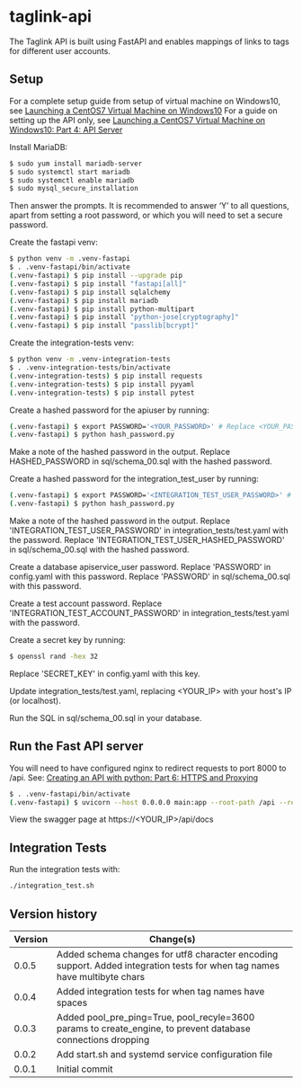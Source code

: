 # taglink-api

The Taglink API is built using FastAPI and enables mappings of links to tags for different user accounts.

## Setup

For a complete setup guide from setup of virtual machine on Windows10, see [Launching a CentOS7 Virtual Machine on Windows10](https://allthecoding.com/linux/launching-a-centos7-virtual-machine-on-windows10/)
For a guide on setting up the API only, see [Launching a CentOS7 Virtual Machine on Windows10: Part 4: API Server](https://allthecoding.com/linux/launching-a-centos7-virtual-machine-on-windows10-part-4-api-server/)

Install MariaDB:

```bash
$ sudo yum install mariadb-server
$ sudo systemctl start mariadb
$ sudo systemctl enable mariadb
$ sudo mysql_secure_installation
```

Then answer the prompts. It is recommended to answer ‘Y’ to all questions, apart from setting a root password, 
or which you will need to set a secure password.

Create the fastapi venv:

```bash
$ python venv -m .venv-fastapi
$ . .venv-fastapi/bin/activate
(.venv-fastapi) $ pip install --upgrade pip
(.venv-fastapi) $ pip install "fastapi[all]"
(.venv-fastapi) $ pip install sqlalchemy
(.venv-fastapi) $ pip install mariadb
(.venv-fastapi) $ pip install python-multipart
(.venv-fastapi) $ pip install "python-jose[cryptography]"
(.venv-fastapi) $ pip install "passlib[bcrypt]"
```

Create the integration-tests venv:
```bash
$ python venv -m .venv-integration-tests
$ . .venv-integration-tests/bin/activate
(.venv-integration-tests) $ pip install requests
(.venv-integration-tests) $ pip install pyyaml
(.venv-integration-tests) $ pip install pytest
```

Create a hashed password for the apiuser by running:
```bash
(.venv-fastapi) $ export PASSWORD='<YOUR_PASSWORD>' # Replace <YOUR_PASSWORD> with a suitable password
(.venv-fastapi) $ python hash_password.py
```
Make a note of the hashed password in the output.
Replace HASHED_PASSWORD in sql/schema_00.sql with the hashed password.

Create a hashed password for the integration_test_user by running:
```bash
(.venv-fastapi) $ export PASSWORD='<INTEGRATION_TEST_USER_PASSWORD>' # Replace <INTEGRATION_TEST_USER_PASSWORD> with a suitable password
(.venv-fastapi) $ python hash_password.py
```
Make a note of the hashed password in the output. 
Replace 'INTEGRATION_TEST_USER_PASSWORD' in integration_tests/test.yaml with the password. 
Replace 'INTEGRATION_TEST_USER_HASHED_PASSWORD' in sql/schema_00.sql with the hashed password. 

Create a database apiservice_user password. 
Replace 'PASSWORD' in config.yaml with this password.
Replace 'PASSWORD' in sql/schema_00.sql with this password.

Create a test account password. 
Replace 'INTEGRATION_TEST_ACCOUNT_PASSWORD' in integration_tests/test.yaml with the password.


Create a secret key by running:
```bash
$ openssl rand -hex 32
```
Replace 'SECRET_KEY' in config.yaml with this key.

Update integration_tests/test.yaml, replacing <YOUR_IP> with your host's IP (or localhost).

Run the SQL in sql/schema_00.sql in your database.

## Run the Fast API server

You will need to have configured nginx to redirect requests to port 8000 to /api. See: [Creating an API with python: Part 6: HTTPS and Proxying](https://allthecoding.com/python/creating-an-api-with-python-part-6-https-and-proxying/)


```bash
$ . .venv-fastapi/bin/activate
(.venv-fastapi) $ uvicorn --host 0.0.0.0 main:app --root-path /api --reload
```

View the swagger page at https://<YOUR_IP>/api/docs

## Integration Tests

Run the integration tests with:

```bash
./integration_test.sh
```


## Version history

| Version | Change(s)
|---------| ---------
| 0.0.5   | Added schema changes for utf8 character encoding support. Added integration tests for when tag names have multibyte chars
| 0.0.4   | Added integration tests for when tag names have spaces
| 0.0.3   | Added pool_pre_ping=True, pool_recyle=3600 params to create_engine, to prevent database connections dropping
| 0.0.2   | Add start.sh and systemd service configuration file
| 0.0.1   | Initial commit
     
